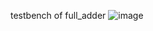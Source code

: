 testbench of full_adder
![image](https://user-images.githubusercontent.com/81949971/209874990-5cdf2bdd-ed40-4b23-b1c8-4fd9a7c25781.png)

